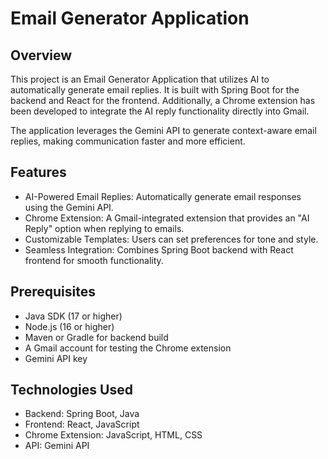 # **Email Generator Application**

## **Overview**

This project is an Email Generator Application that utilizes AI to automatically generate email replies. It is built with Spring Boot for the backend and React for the frontend. Additionally, a Chrome extension has been developed to integrate the AI reply functionality directly into Gmail.

The application leverages the Gemini API to generate context-aware email replies, making communication faster and more efficient.

## **Features**

- AI-Powered Email Replies: Automatically generate email responses using the Gemini API.
- Chrome Extension: A Gmail-integrated extension that provides an "AI Reply" option when replying to emails.
- Customizable Templates: Users can set preferences for tone and style.
- Seamless Integration: Combines Spring Boot backend with React frontend for smooth functionality.

## **Prerequisites**

- Java SDK (17 or higher)
- Node.js (16 or higher)
- Maven or Gradle for backend build
- A Gmail account for testing the Chrome extension
- Gemini API key

## **Technologies Used**

- Backend: Spring Boot, Java
- Frontend: React, JavaScript
- Chrome Extension: JavaScript, HTML, CSS
- API: Gemini API
